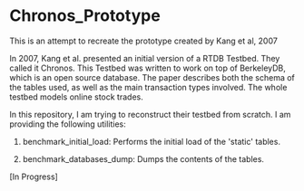 # Chronos_Prototype
This is an attempt to recreate the prototype created by Kang et al, 2007

In 2007, Kang et al. presented an initial version of a RTDB Testbed. They called
it Chronos. This Testbed was written to work on top of BerkeleyDB, which is an
open source database. The paper describes both the schema of the tables used, as
well as the main transaction types involved. The whole testbed models online
stock trades.

In this repository, I am trying to reconstruct their testbed from scratch. I am
providing the following utilities:

1) benchmark_initial_load: Performs the initial load of the 'static' tables.

2) benchmark_databases_dump: Dumps the contents of the tables.

[In Progress]
